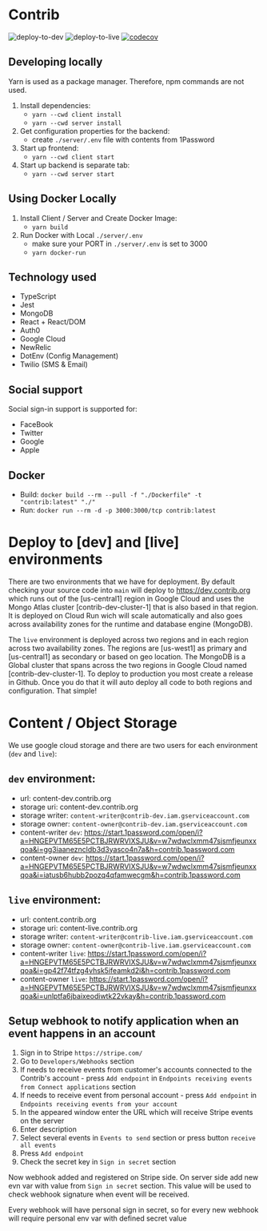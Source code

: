# Contrib

![deploy-to-dev](https://github.com/contriborg/contrib-app/workflows/deploy-to-dev/badge.svg)
![deploy-to-live](https://github.com/contriborg/contrib-app/workflows/deploy-to-live/badge.svg)
[![codecov](https://codecov.io/gh/contriborg/contrib-app/branch/main/graph/badge.svg?token=2LIYGRVN4F)](https://codecov.io/gh/contriborg/contrib-app)

## Developing locally

Yarn is used as a package manager. Therefore, npm commands are not used.

1. Install dependencies:
   -  `yarn --cwd client install`
   -  `yarn --cwd server install`
2. Get configuration properties for the backend:
   -  create `./server/.env` file with contents from 1Password
3. Start up frontend:
   -  `yarn --cwd client start`
4. Start up backend is separate tab:
   -  `yarn --cwd server start`

## Using Docker Locally

1. Install Client / Server and Create Docker Image:
   -  `yarn build`
2. Run Docker with Local `./server/.env`
   -  make sure your PORT in `./server/.env` is set to 3000
   -  `yarn docker-run`

## Technology used

-  TypeScript
-  Jest
-  MongoDB
-  React + React/DOM
-  Auth0
-  Google Cloud
-  NewRelic
-  DotEnv (Config Management)
-  Twilio (SMS & Email)

## Social support

Social sign-in support is supported for:

-  FaceBook
-  Twitter
-  Google
-  Apple

## Docker

-  Build: `docker build --rm --pull -f "./Dockerfile" -t "contrib:latest" "./"`
-  Run: `docker run --rm -d -p 3000:3000/tcp contrib:latest`

# Deploy to [dev] and [live] environments

There are two environments that we have for deployment. By default checking your source code into `main` will deploy to https://dev.contrib.org which runs out of the [us-central1] region in Google Cloud and uses the Mongo Atlas cluster [contrib-dev-cluster-1] that is also based in that region. It is deployed on Cloud Run wich will scale automatically and also goes across availability zones for the runtime and database engine (MongoDB).

The `live` environment is deployed across two regions and in each region across two availability zones. The regions are [us-west1] as primary and [us-central1] as secondary or based on geo location. The MongoDB is a Global cluster that spans across the two regions in Google Cloud named [contrib-dev-cluster-1]. To deploy to production you most create a release in Github. Once you do that it will auto deploy all code to both regions and configuration. That simple!

# Content / Object Storage

We use google cloud storage and there are two users for each environment (`dev` and `live`):

## `dev` environment:

-  url: content-dev.contrib.org
-  storage uri: content-dev.contrib.org
-  storage writer: `content-writer@contrib-dev.iam.gserviceaccount.com`
-  storage owner: `content-owner@contrib-dev.iam.gserviceaccount.com`
-  content-writer `dev`: https://start.1password.com/open/i?a=HNGEPVTM65E5PCTBJRWRVIXSJU&v=w7wdwclxmm47sjsmfjeunxxqoa&i=gg3iaanezncldb3d3yasco4n7a&h=contrib.1password.com
-  content-owner `dev`: https://start.1password.com/open/i?a=HNGEPVTM65E5PCTBJRWRVIXSJU&v=w7wdwclxmm47sjsmfjeunxxqoa&i=iatusb6hubb2pozq4qfamwecgm&h=contrib.1password.com

## `live` environment:

-  url: content.contrib.org
-  storage uri: content-live.contrib.org
-  storage writer: `content-writer@contrib-live.iam.gserviceaccount.com`
-  storage owner: `content-owner@contrib-live.iam.gserviceaccount.com`
-  content-writer `live`: https://start.1password.com/open/i?a=HNGEPVTM65E5PCTBJRWRVIXSJU&v=w7wdwclxmm47sjsmfjeunxxqoa&i=gp42f74tfzg4vhsk5ifeamkd2i&h=contrib.1password.com
-  content-owner `live`: https://start.1password.com/open/i?a=HNGEPVTM65E5PCTBJRWRVIXSJU&v=w7wdwclxmm47sjsmfjeunxxqoa&i=unlptfa6jbaixeodiwtk22vkay&h=contrib.1password.com

## Setup webhook to notify application when an event happens in an account

1. Sign in to Stripe `https://stripe.com/`
2. Go to `Developers/Webhooks` section
3. If needs to receive events from customer's accounts connected to the Contrib's account - press `Add endpoint` in `Endpoints receiving events from Connect applications` section
4. If needs to receive event from personal account - press `Add endpoint` in `Endpoints receiving events from your account`
5. In the appeared window enter the URL which will receive Stripe events on the server
6. Enter description
7. Select several events in `Events to send` section or press button `receive all events`
8. Press `Add endpoint`
9. Check the secret key in `Sign in secret` section

Now webhook added and registered on Stripe side. On server side add new evn var with value from `Sign in secret` section.
This value will be used to check webhook signature when event will be received.

Every webhook will have personal sign in secret, so for every new webhook will require personal env var with defined secret value

